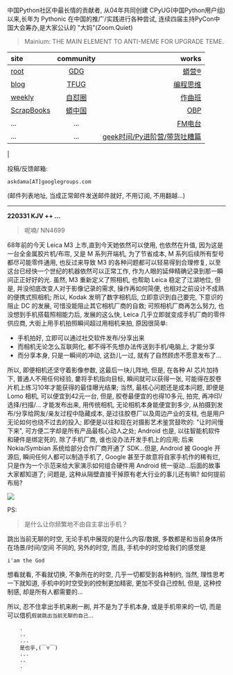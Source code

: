 中国Python社区中最长情的贡献者, 从04年共同创建 CPyUG(中国Python用户组)以来,长年为 Pythonic 在中国的推广/实践进行各种尝试, 连续四届主持PyCon中国大会筹办,是大家公认的 "大妈"(Zoom.Quiet)

> Mainium: THE MAIN ELEMENT TO ANTI-MEME FOR UPGRADE TEME.

| site | community | works |
| :-----| :----: | ----: |
| [root](http://zoomquiet.io/) | [GDG](https://blog.zhgdg.org/) | [蟒营®](https://doc.101.camp/) |
| [blog](https://blog.zoomquiet.io/pages/zoomquiet.html) | [TFUG](http://zh.tfug.world/) | [编程思维](https://py.101.camp/) |
| [weekly](http://weekly.pychina.org/) | [自怼圈](https://du.101.camp/) | [作曲班](https://mu.101.camp/) |
| [ScrapBooks](https://zoomquiet.io/collection.html) | [蟒中国](https://pychina.org/) | [OBP](https://zoomquiet.io/obp/index.html) |
| ... | ... | [FM电台](https://fm.101.camp/) |
| ... | ... | [geek时间/Py进阶营/带货吐糟篇](https://fm.101.camp/2020/geek2py-dama.html) 
 |


投稿/反馈邮箱:

    askdama[AT]googlegroups.com

(邮件列表地址, 
当成正常邮件发送邮件就好, 不用订阅, 不用翻越...)



---------------------------------------------------
**220331 KJV ++ ...**


> 呢喃/ NN4699




68年前的今天 Leica M3 上市,直到今天她依然可以使用, 也依然在升值, 因为这是一台全金属胶片机/布帘, 又是 M 系列开端机, 为了节省成本, M 系列后续所有型号都尽可能零件通用, 也反过来导致 M3 的各种问题都可以轻易得到合理修复, 以至这台已经快一个世纪的机器依然可以正常工作, 作为人眼的延伸精确记录到那一瞬间正正好好的光.
虽然, M3 重新定义了照相机, 也帮助 Leica 稳定了江湖地位, 但是, 并没彻底改变人对于影像记录的需求, 操作再如何简便, 也相对之前设计不成熟的便携式照相机; 所以, Kodak 发明了数字相机后, 立即意识到自己要完, 下意识的阻止 DC 的发展, 可惜没能阻止其它相机厂商的自救; 可照相机厂商再怎么努力, 也没想到手机搭载照相能力后, 发展的这么快, Leica 几乎立即就变成手机厂商的零件供应商, 大街上用手机拍照瞬间超过用相机来拍, 原因很简单:

- 手机拍好, 立即可以通过社交软件发布/分享出来
- 而相机无论怎么互联网化, 都不得不先想办法传送到手机/电脑上, 才能分享
- 而分享本身, 只是一瞬间的冲动, 这劲儿一过, 就有了自然顾虑不愿意发布了...

所以, 即便相机还坚守着影像参数, 这最后一块儿阵地, 但是, 在各种 AI 芯片加持下, 普通人不用任何经验, 嘦将手机指向目标, 瞬间就可以获得一张, 可能得在胶卷片机上练习10年才能获得的最佳曝光结果;
当然, 最核心问题还是成本问题, 即便是 Lomo 相机, 可以便宜到42元一台, 但是, 胶卷最便宜的也得10多元, 拍完, 再冲印/选择/扫描/... 才能发布出来, 用传统相机, 无论相机本身能便宜到多少, 从拍摄到发布/分享给网友/亲友过程中隐藏成本, 是过往胶卷厂以及周边产业的支柱, 也是用户无论如何也绕不过去的投入; 即便是以往和现在对摄影艺术鉴赏鼓吹的: "让时间慢下来", 可方便二字却是所有产品最核心动人之处;
Android 也是, 以往智能机软件和硬件是绑定死的, 除了手机厂商, 谁也没办法开发手机上的应用; 后来 Nokia/Symbian​ 系统给部分合作厂商开通了 SDK...但是, Android 被 Google 开源后, 瞬间任何人都可以制造手机了, Google 甚至于故意将自家手机作的稀有烂, 只是作为一个示范来给大家演示如何组合硬件用 Android 统一驱动...后面的故事大家都知道了;
问题是, 这种从隔壁直接干掉原有老大行业的事儿还有嘛? 如何提前布局? 


![](https://ipic.zoomquiet.top/2022-03-30-zq42-today-card-2203.031.jpeg)





PS:
> 是什么让你频繁地不由自主拿出手机？

跳出当前无聊的时空,
无论手机中展现的是什么内容/数据,
多数都是和当前身体所在场景/时间/空间 不同的,
另外的时空,
而且, 手机中的时空给我们的感觉是

    i'am the God

想看就看, 不看就切换,
不象所在的时空, 几乎一切都受到各种制约,
当然,
理性思考一下就知道,
手机中的时空受到的控制更加精密, 更加不受自己控制,
但是, 这种控制感,
却是所有人都需要的...

所以, 
忍不住拿出手机来刷一刷,
并不是为了手机本身, 或是手机带来的一切,
而是可以借机`假装跳出当前无聊的自己`...



```
    .
    ..
    ...
    是也乎,(￣▽￣)
    ...
    ..
    .
```


